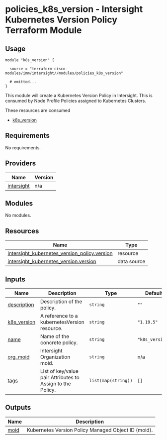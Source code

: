 # policies_k8s_version - Intersight Kubernetes Version Policy Terraform Module

## Usage

```hcl
module "k8s_version" {

  source = "terraform-cisco-modules/imm/intersight//modules/policies_k8s_version"

  # omitted...
}
```

This module will create a Kubernetes Version Policy in Intersight.  This is consumed by Node Profile Policies assigned to Kubernetes Clusters.  

These resources are consumed

* [k8s_version](https://registry.terraform.io/providers/CiscoDevNet/intersight/latest/docs/resources/kubernetes_version_policy)

<!-- BEGINNING OF PRE-COMMIT-TERRAFORM DOCS HOOK -->
## Requirements

No requirements.

## Providers

| Name | Version |
|------|---------|
| <a name="provider_intersight"></a> [intersight](#provider\_intersight) | n/a |

## Modules

No modules.

## Resources

| Name | Type |
|------|------|
| [intersight_kubernetes_version_policy.version](https://registry.terraform.io/providers/CiscoDevNet/intersight/latest/docs/resources/kubernetes_version_policy) | resource |
| [intersight_kubernetes_version.version](https://registry.terraform.io/providers/CiscoDevNet/intersight/latest/docs/data-sources/kubernetes_version) | data source |

## Inputs

| Name | Description | Type | Default | Required |
|------|-------------|------|---------|:--------:|
| <a name="input_description"></a> [description](#input\_description) | Description of the policy. | `string` | `""` | no |
| <a name="input_k8s_version"></a> [k8s\_version](#input\_k8s\_version) | A reference to a kubernetesVersion resource. | `string` | `"1.19.5"` | no |
| <a name="input_name"></a> [name](#input\_name) | Name of the concrete policy. | `string` | `"k8s_version"` | no |
| <a name="input_org_moid"></a> [org\_moid](#input\_org\_moid) | Intersight Organization moid. | `string` | n/a | yes |
| <a name="input_tags"></a> [tags](#input\_tags) | List of key/value pair Attributes to Assign to the Policy. | `list(map(string))` | `[]` | no |

## Outputs

| Name | Description |
|------|-------------|
| <a name="output_moid"></a> [moid](#output\_moid) | Kubernetes Version Policy Managed Object ID (moid). |
<!-- END OF PRE-COMMIT-TERRAFORM DOCS HOOK -->
